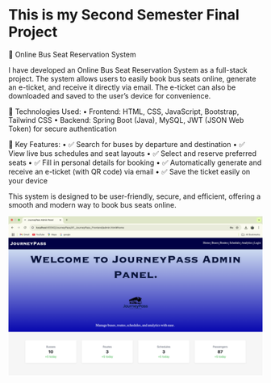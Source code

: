# This is my Second Semester Final Project

🚌 Online Bus Seat Reservation System

I have developed an Online Bus Seat Reservation System as a full-stack project.
The system allows users to easily book bus seats online, generate an e-ticket, and receive it directly via email. The e-ticket can also be downloaded and saved to the user’s device for convenience.

🔧 Technologies Used:
	•	Frontend: HTML, CSS, JavaScript, Bootstrap, Tailwind CSS
	•	Backend: Spring Boot (Java), MySQL, JWT (JSON Web Token) for secure authentication

🌟 Key Features:
	•	✅ Search for buses by departure and destination
	•	✅ View live bus schedules and seat layouts
	•	✅ Select and reserve preferred seats
	•	✅ Fill in personal details for booking
	•	✅ Automatically generate and receive an e-ticket (with QR code) via email
	•	✅ Save the ticket easily on your device

This system is designed to be user-friendly, secure, and efficient, offering a smooth and modern way to book bus seats online.

![image alt](https://github.com/mcharith/Second-Semester-Final-Project/blob/319bf7c683f5b6792502f6d4d71f19a4dfafc5b9/Screenshot%202025-04-16%20at%2022.11.03.png)
